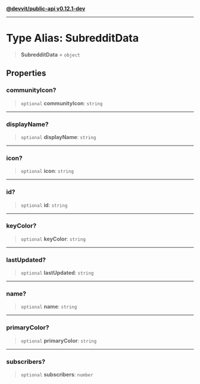 [**@devvit/public-api v0.12.1-dev**](../../README.md)

---

# Type Alias: SubredditData

> **SubredditData** = `object`

## Properties

<a id="communityicon"></a>

### communityIcon?

> `optional` **communityIcon**: `string`

---

<a id="displayname"></a>

### displayName?

> `optional` **displayName**: `string`

---

<a id="icon"></a>

### icon?

> `optional` **icon**: `string`

---

<a id="id"></a>

### id?

> `optional` **id**: `string`

---

<a id="keycolor"></a>

### keyColor?

> `optional` **keyColor**: `string`

---

<a id="lastupdated"></a>

### lastUpdated?

> `optional` **lastUpdated**: `string`

---

<a id="name"></a>

### name?

> `optional` **name**: `string`

---

<a id="primarycolor"></a>

### primaryColor?

> `optional` **primaryColor**: `string`

---

<a id="subscribers"></a>

### subscribers?

> `optional` **subscribers**: `number`
